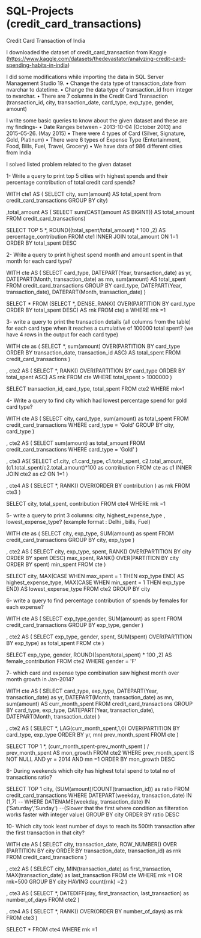 # SQL-Projects (credit_card_transactions)
Credit Card Transaction of India

I downloaded the dataset of credit_card_transaction from Kaggle (https://www.kaggle.com/datasets/thedevastator/analyzing-credit-card-spending-habits-in-india)

I did some modifications while importing the data in SQL Server Management Studio 19.
•	Change the data type of transaction_date from nvarchar to datetime.
•	Change the data type of transaction_id from integer to nvarchar.
•	There are 7 columns in the Credit Card Transaction (transaction_id, city, transaction_date, card_type, exp_type, gender, amount)

I write some basic queries to know about the given dataset and these are my findings-
•	Date Ranges between - 2013-10-04 (October 2013) and 2015-05-26. (May 2015)
•	There were 4 types of Card (Silver, Signature, Gold, Platinum)
•	There were 6 types of Expense Type (Entertainment, Food, Bills, Fuel, Travel, Grocery)
•	We have data of 986 different cities from India

I solved listed problem related to the given dataset

1- Write a query to print top 5 cities with highest spends and their percentage contribution of total credit card spends?    

WITH cte1 AS
(
  SELECT city, sum(amount) AS total_spent
  from credit_card_transactions
  GROUP BY city)

,total_amount AS 
(  SELECT sum(CAST(amount AS BIGINT)) AS total_amount 
    FROM credit_card_transactions)

SELECT TOP 5 *, ROUND((total_spent/total_amount) * 100 ,2) AS percentage_contribution
FROM cte1 INNER JOIN total_amount 
ON 1=1
ORDER BY total_spent DESC



2- Write a query to print highest spend month and amount spent in that month for each card type?

WITH cte AS
(
SELECT card_type, DATEPART(Year, transaction_date) as yr, DATEPART(Month, transaction_date) as mn, sum(amount) AS total_spent
FROM  credit_card_transactions
GROUP BY card_type, DATEPART(Year, transaction_date), DATEPART(Month, transaction_date) )

 SELECT * FROM (SELECT *, DENSE_RANK() OVER(PARTITION BY card_type ORDER BY total_spent DESC) AS rnk
FROM cte) a WHERE rnk =1


3- write a query to print the transaction details (all columns from the table) for each card type when it reaches a cumulative of 100000 total spent? (we have 4 rows in the output for each card type)

WITH cte as
(
SELECT *, sum(amount) OVER(PARTITION BY card_type ORDER BY transaction_date, transaction_id ASC) AS total_spent
FROM  credit_card_transactions )

, cte2 AS 
(
SELECT *, RANK() OVER(PARTITION BY card_type ORDER BY total_spent ASC) AS rnk
FROM cte 
WHERE total_spent > 1000000 )

SELECT transaction_id, card_type, total_spent
FROM cte2
WHERE rnk=1





4- Write a query to find city which had lowest percentage spend for gold card type?

WITH cte AS
( SELECT city, card_type, sum(amount) as total_spent
  FROM credit_card_transactions
  WHERE card_type = 'Gold'
  GROUP BY city, card_type )

, cte2 AS
(	SELECT sum(amount) as total_amount
	FROM credit_card_transactions
	WHERE card_type = 'Gold' )

, cte3 AS(
SELECT c1.city, c1.card_type, c1.total_spent, c2.total_amount, (c1.total_spent/c2.total_amount)*100 as contribution
	FROM cte as c1 INNER JOIN cte2 as c2
	ON 1=1 )

, cte4 AS (
SELECT *, RANK() OVER(ORDER BY contribution ) as rnk
FROM cte3 )

SELECT city, total_spent, contribution
FROM cte4
WHERE rnk =1

5- write a query to print 3 columns:  city, highest_expense_type , lowest_expense_type? (example format : Delhi , bills, Fuel)

WITH cte as
(
SELECT city, exp_type, SUM(amount) as spent
FROM  credit_card_transactions
GROUP BY city, exp_type )

, cte2 AS
(	SELECT city, exp_type, spent, RANK() OVER(PARTITION BY city ORDER BY spent DESC) max_spent, 
	RANK() OVER(PARTITION BY city ORDER BY spent) min_spent
	FROM cte  )

SELECT city, MAX(CASE WHEN max_spent = 1 THEN exp_type END) AS highest_expense_type, 
MAX(CASE WHEN min_spent = 1 THEN exp_type END) AS lowest_expense_type
FROM cte2
GROUP BY city 

6- write a query to find percentage contribution of spends by females for each expense? 

WITH cte AS
(
	SELECT exp_type,gender,  SUM(amount) as spent
	FROM  credit_card_transactions
	GROUP BY exp_type, gender )

, cte2 AS
(
	SELECT exp_type, gender, spent, SUM(spent) OVER(PARTITION BY exp_type) as total_spent
	FROM cte  )

SELECT exp_type, gender, ROUND((spent/total_spent) * 100 ,2) AS female_contribution
FROM cte2
WHERE gender = 'F'

7- which card and expense type combination saw highest month over month growth in Jan-2014?

WITH cte AS
(	SELECT card_type, exp_type, DATEPART(Year, transaction_date) as yr, DATEPART(Month, transaction_date) as mn, sum(amount) AS curr_month_spent
	FROM  credit_card_transactions
	GROUP BY card_type, exp_type, DATEPART(Year, transaction_date), DATEPART(Month, transaction_date) )

, cte2 AS
(	SELECT *, LAG(curr_month_spent,1,0) OVER(PARTITION BY card_type, exp_type ORDER BY yr, mn) prev_month_spent
	FROM cte )

SELECT TOP 1 *,  (curr_month_spent-prev_month_spent ) / prev_month_spent AS mon_growth
FROM cte2
WHERE prev_month_spent IS NOT NULL AND yr = 2014 AND mn =1 
ORDER BY mon_growth DESC

8- During weekends which city has highest total spend to total no of transactions ratio?

SELECT TOP 1 city, (SUM(amount)/COUNT(transaction_id)) as ratio
FROM  credit_card_transactions
WHERE DATEPART(weekday, transaction_date) IN (1,7)
-- WHERE DATENAME(weekday, transaction_date) IN ('Saturday','Sunday') 
--(Slower that the first where condition as filteration works faster with integer value)
GROUP BY city
ORDER BY ratio DESC


10- Which city took least number of days to reach its 500th transaction after the first transaction in that city?

WITH cte AS
(	SELECT city, transaction_date, ROW_NUMBER() OVER (PARTITION BY city ORDER BY transaction_date, transaction_id) as rnk
	FROM  credit_card_transactions )

, cte2 AS
(	SELECT city, MIN(transaction_date) as first_transaction, MAX(transaction_date) as last_transaction
	FROM cte
	WHERE rnk =1 OR rnk=500
	GROUP BY city
	HAVING count(rnk) =2 )

, cte3 AS
(	SELECT *, DATEDIFF(day, first_transaction, last_transaction) as number_of_days
	FROM cte2 )

, cte4 AS
(	SELECT *, RANK() OVER(ORDER BY number_of_days) as rnk
	FROM cte3 )

SELECT * FROM cte4
WHERE rnk =1

